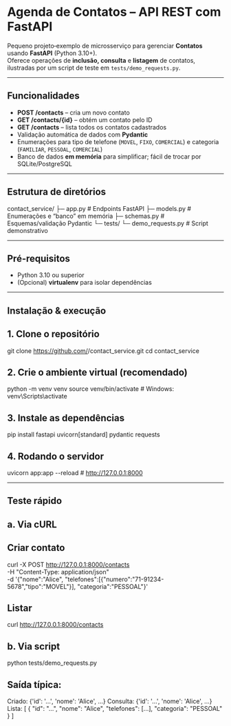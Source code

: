 # Agenda de Contatos – API REST com FastAPI

Pequeno projeto‐exemplo de microsserviço para gerenciar **Contatos** usando **FastAPI** (Python 3.10+).  
Oferece operações de **inclusão, consulta** e **listagem** de contatos, ilustradas por um script de teste em `tests/demo_requests.py`.

---

## Funcionalidades

- **POST /contacts** – cria um novo contato  
- **GET /contacts/{id}** – obtém um contato pelo ID  
- **GET /contacts** – lista todos os contatos cadastrados  
- Validação automática de dados com **Pydantic**  
- Enumerações para tipo de telefone (`MOVEL`, `FIXO`, `COMERCIAL`) e categoria (`FAMILIAR`, `PESSOAL`, `COMERCIAL`)  
- Banco de dados **em memória** para simplificar; fácil de trocar por SQLite/PostgreSQL

---

## Estrutura de diretórios
contact_service/
├─ app.py # Endpoints FastAPI
├─ models.py # Enumerações e “banco” em memória
├─ schemas.py # Esquemas/validação Pydantic
└─ tests/
└─ demo_requests.py # Script demonstrativo

---

## Pré-requisitos

- Python 3.10 ou superior  
- (Opcional) **virtualenv** para isolar dependências

---

## Instalação & execução

## 1. Clone o repositório
git clone https://github.com/<seu-usuario>/contact_service.git
cd contact_service

## 2. Crie o ambiente virtual (recomendado)
python -m venv venv
source venv/bin/activate  # Windows: venv\Scripts\activate

## 3. Instale as dependências
pip install fastapi uvicorn[standard] pydantic requests

## 4. Rodando o servidor
uvicorn app:app --reload  # http://127.0.0.1:8000

---

## Teste rápido

## a. Via cURL

## Criar contato

curl -X POST http://127.0.0.1:8000/contacts \
    -H "Content-Type: application/json" \
    -d '{"nome":"Alice",
         "telefones":[{"numero":"71-91234-5678","tipo":"MOVEL"}],
         "categoria":"PESSOAL"}'

## Listar

curl http://127.0.0.1:8000/contacts

## b. Via script

python tests/demo_requests.py

## Saída típica:

Criado: {'id': '...', 'nome': 'Alice', ...}
Consulta: {'id': '...', 'nome': 'Alice', ...}
Lista: [
  {
    "id": "...",
    "nome": "Alice",
    "telefones": [...],
    "categoria": "PESSOAL"
  }
]
